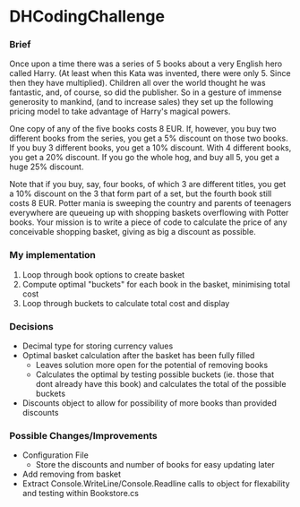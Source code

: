 # DHCodingChallenge

### Brief

Once upon a time there was a series of 5 books about a very English hero called Harry. (At
least when this Kata was invented, there were only 5. Since then they have multiplied).
Children all over the world thought he was fantastic, and, of course, so did the publisher. So
in a gesture of immense generosity to mankind, (and to increase sales) they set up the
following pricing model to take advantage of Harry's magical powers.

One copy of any of the five books costs 8 EUR. If, however, you buy two different books
from the series, you get a 5% discount on those two books. If you buy 3 different books, you
get a 10% discount. With 4 different books, you get a 20% discount. If you go the whole hog,
and buy all 5, you get a huge 25% discount.

Note that if you buy, say, four books, of which 3 are different titles, you get a 10% discount
on the 3 that form part of a set, but the fourth book still costs 8 EUR.
Potter mania is sweeping the country and parents of teenagers everywhere are queueing up
with shopping baskets overflowing with Potter books. Your mission is to write a piece of
code to calculate the price of any conceivable shopping basket, giving as big a discount as
possible.

### My implementation

1. Loop through book options to create basket
2. Compute optimal "buckets" for each book in the basket, minimising total cost
3. Loop through buckets to calculate total cost and display

### Decisions

* Decimal type for storing currency values
* Optimal basket calculation after the basket has been fully filled
  * Leaves solution more open for the potential of removing books
  * Calculates the optimal by testing possible buckets (ie. those that dont already have this book) and calculates the total of the possible buckets
* Discounts object to allow for possibility of more books than provided discounts

### Possible Changes/Improvements

* Configuration File
  * Store the discounts and number of books for easy updating later
* Add removing from basket
* Extract Console.WriteLine/Console.Readline calls to object for flexability and testing within Bookstore.cs
